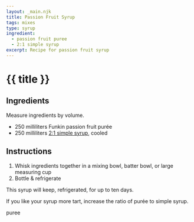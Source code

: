 ```yaml
---
layout: _main.njk
title: Passion Fruit Syrup
tags: mixes
type: syrup
ingredient:
  - passion fruit puree
  - 2:1 simple syrup
excerpt: Recipe for passion fruit syrup
---
```


<!-- markdownlint-disable MD025 -->
# {{ title }}
<!-- markdownlint-enable MD025 -->

## Ingredients

Measure ingredients by volume.

* 250 milliliters Funkin passion fruit purée
* 250 milliliters [2:1 simple syrup](/mixes/2-1-simple-syrup/), cooled

## Instructions

1. Whisk ingredients together in a mixing bowl, batter bowl, or large measuring cup
2. Bottle & refrigerate

<tiki-callout type="note">

  This syrup will keep, refrigerated, for up to ten days.

</tiki-callout>

<tiki-callout type="tip">

  If you like your syrup more tart, increase the ratio of purée to simple syrup.

</tiki-callout>

<div
  class="sr-only"
  data-cat[0]="Syrup"
  data-ingredient[0]="2:1 rich simple syrup"
  data-ingredient[1]="Passion fruit purée"
  data-ingredient[2]="Funkin passion fruit purée"
  data-pagefind-filter="
    Category[data-cat[0]],
    Ingredient[data-ingredient[0]],
    Ingredient[data-ingredient[1]],
    Ingredient[data-ingredient[2]],
    Syrup[data-ingredient[0]],
    Pantry[data-ingredient[1]],
    Pantry[data-ingredient[2]]
  "
>
</div>

<div class="keywords" aria-hidden>puree</div>
